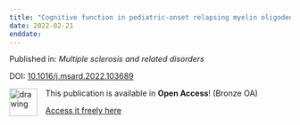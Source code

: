 ```yaml
---
title: "Cognitive function in pediatric-onset relapsing myelin oligodendrocyte glycoprotein antibody-associated disease (MOGAD)."
date: 2022-02-21
enddate:
---
```


Published in: *Multiple sclerosis and related disorders*

DOI: [10.1016/j.msard.2022.103689](https://doi.org/10.1016/j.msard.2022.103689)

<img src="https://upload.wikimedia.org/wikipedia/commons/thumb/7/77/Open_Access_logo_PLoS_transparent.svg/800px-Open_Access_logo_PLoS_transparent.svg.png" alt="drawing" width="50" align="left"/> &nbsp;&nbsp;&nbsp;This publication is available in **Open Access**! (Bronze OA)

&nbsp;&nbsp;&nbsp;[Access it freely here](http://www.msard-journal.com/article/S2211034822002048/pdf
)

